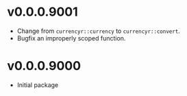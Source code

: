# v0.0.0.9001

* Change from `currencyr::currency` to `currencyr::convert`.
* Bugfix an improperly scoped function.

# v0.0.0.9000

* Initial package
